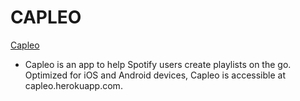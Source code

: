 # CAPLEO

[Capleo](https://capleo.herokuapp.com)

* Capleo is an app to help Spotify users create playlists on the go. Optimized for iOS and Android devices, Capleo is accessible at capleo.herokuapp.com.
